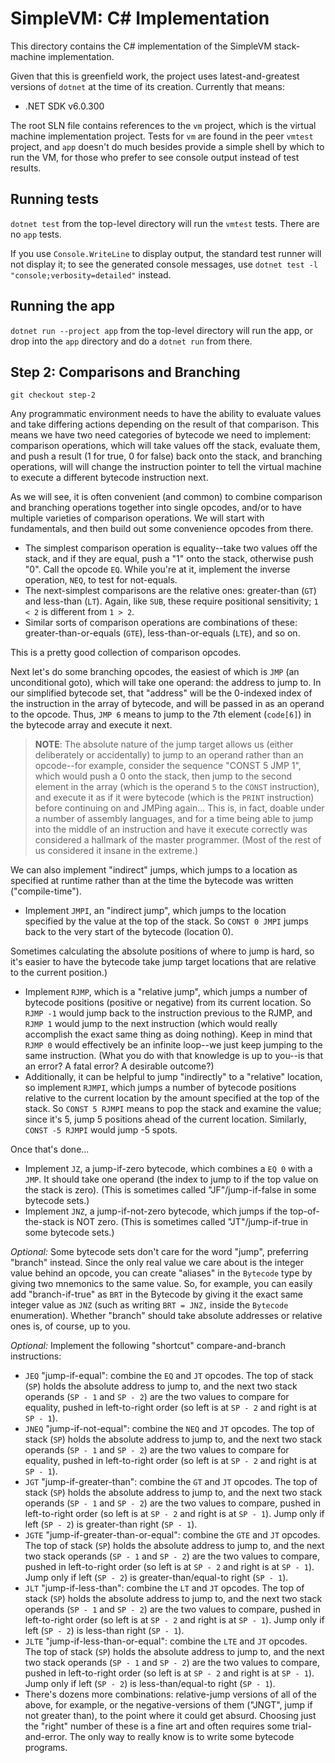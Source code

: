 # SimpleVM: C# Implementation
This directory contains the C# implementation of the SimpleVM stack-machine implementation.

Given that this is greenfield work, the project uses latest-and-greatest versions of `dotnet` at the time of its creation. Currently that means:

* .NET SDK v6.0.300

The root SLN file contains references to the `vm` project, which is the virtual machine implementation project. Tests for `vm` are found in the peer `vmtest` project, and `app` doesn't do much besides provide a simple shell by which to run the VM, for those who prefer to see console output instead of test results.

## Running tests
`dotnet test` from the top-level directory will run the `vmtest` tests. There are no `app` tests.

If you use `Console.WriteLine` to display output, the standard test runner will not display it; to see the generated console messages, use `dotnet test -l "console;verbosity=detailed"` instead.

## Running the app
`dotnet run --project app` from the top-level directory will run the app, or drop into the `app` directory and do a `dotnet run` from there.

## Step 2: Comparisons and Branching
`git checkout step-2`

Any programmatic environment needs to have the ability to evaluate values and take differing actions depending on the result of that comparison. This means we have two need categories of bytecode we need to implement: comparison operations, which will take values off the stack, evaluate them, and push a result (1 for true, 0 for false) back onto the stack, and branching operations, will will change the instruction pointer to tell the virtual machine to execute a different bytecode instruction next.

As we will see, it is often convenient (and common) to combine comparison and branching operations together into single opcodes, and/or to have multiple varieties of comparison operations. We will start with fundamentals, and then build out some convenience opcodes from there.

* The simplest comparison operation is equality--take two values off the stack, and if they are equal, push a "1" onto the stack, otherwise push "0". Call the opcode `EQ`. While you're at it, implement the inverse operation, `NEQ`, to test for not-equals.
* The next-simplest comparisons are the relative ones: greater-than (`GT`) and less-than (`LT`). Again, like `SUB`, these require positional sensitivity; `1 < 2` is different from `1 > 2`.
* Similar sorts of comparison operations are combinations of these: greater-than-or-equals (`GTE`), less-than-or-equals (`LTE`), and so on.

This is a pretty good collection of comparison opcodes.

Next let's do some branching opcodes, the easiest of which is `JMP` (an unconditional goto), which will take one operand: the address to jump to. In our simplified bytecode set, that "address" will be the 0-indexed index of the instruction in the array of bytecode, and will be passed in as an operand to the opcode. Thus, `JMP 6` means to jump to the 7th element (`code[6]`) in the bytecode array and execute it next.

> **NOTE**: The absolute nature of the jump target allows us (either deliberately or accidentally) to jump to an operand rather than an opcode--for example, consider the sequence "CONST 5 JMP 1", which would push a 0 onto the stack, then jump to the second element in the array (which is the operand `5` to the `CONST` instruction), and execute it as if it were bytecode (which is the `PRINT` instruction) before continuing on and JMPing again... This is, in fact, doable under a number of assembly languages, and for a time being able to jump into the middle of an instruction and have it execute correctly was considered a hallmark of the master programmer. (Most of the rest of us considered it insane in the extreme.)

We can also implement "indirect" jumps, which jumps to a location as specified at runtime rather than at the time the bytecode was written ("compile-time").

* Implement `JMPI`, an "indirect jump", which jumps to the location specified by the value at the top of the stack. So `CONST 0 JMPI` jumps back to the very start of the bytecode (location 0).

Sometimes calculating the absolute positions of where to jump is hard, so it's easier to have the bytecode take jump target locations that are relative to the current position.)

* Implement `RJMP`, which is a "relative jump", which jumps a number of bytecode positions (positive or negative) from its current location. So `RJMP -1` would jump back to the instruction previous to the RJMP, and `RJMP 1` would jump to the next instruction (which would really accomplish the exact same thing as doing nothing). Keep in mind that `RJMP 0` would effectively be an infinite loop--we just keep jumping to the same instruction. (What you do with that knowledge is up to you--is that an error? A fatal error? A desirable outcome?)
* Additionally, it can be helpful to jump "indirectly" to a "relative" location, so implement `RJMPI`, which jumps a number of bytecode positions relative to the current location by the amount specified at the top of the stack. So `CONST 5 RJMPI` means to pop the stack and examine the value; since it's 5, jump 5 positions ahead of the current location. Similarly, `CONST -5 RJMPI` would jump -5 spots.

Once that's done...

* Implement `JZ`, a jump-if-zero bytecode, which combines a `EQ 0` with a `JMP`. It should take one operand (the index to jump to if the top value on the stack is zero). (This is sometimes called "JF"/jump-if-false in some bytecode sets.)
* Implement `JNZ`, a jump-if-not-zero bytecode, which jumps if the top-of-the-stack is NOT zero. (This is sometimes called "JT"/jump-if-true in some bytecode sets.)

*Optional:* Some bytecode sets don't care for the word "jump", preferring "branch" instead. Since the only real value we care about is the integer value behind an opcode, you can create "aliases" in the `Bytecode` type by giving two mnemonics to the same value. So, for example, you can easily add "branch-if-true" as `BRT` in the Bytecode by giving it the exact same integer value as `JNZ` (such as writing `BRT = JNZ,` inside the `Bytecode` enumeration). Whether "branch" should take absolute addresses or relative ones is, of course, up to you.

*Optional:* Implement the following "shortcut" compare-and-branch instructions:

* `JEQ` "jump-if-equal": combine the `EQ` and `JT` opcodes. The top of stack (`SP`) holds the absolute address to jump to, and the next two stack operands (`SP - 1` and `SP - 2`) are the two values to compare for equality, pushed in left-to-right order (so left is at `SP - 2` and right is at `SP - 1`).
* `JNEQ` "jump-if-not-equal": combine the `NEQ` and `JT` opcodes. The top of stack (`SP`) holds the absolute address to jump to, and the next two stack operands (`SP - 1` and `SP - 2`) are the two values to compare for equality, pushed in left-to-right order (so left is at `SP - 2` and right is at `SP - 1`).
* `JGT` "jump-if-greater-than": combine the `GT` and `JT` opcodes. The top of stack (`SP`) holds the absolute address to jump to, and the next two stack operands (`SP - 1` and `SP - 2`) are the two values to compare, pushed in left-to-right order (so left is at `SP - 2` and right is at `SP - 1`). Jump only if left (`SP - 2`) is greater-than right (`SP - 1`).
* `JGTE` "jump-if-greater-than-or-equal": combine the `GTE` and `JT` opcodes. The top of stack (`SP`) holds the absolute address to jump to, and the next two stack operands (`SP - 1` and `SP - 2`) are the two values to compare, pushed in left-to-right order (so left is at `SP - 2` and right is at `SP - 1`). Jump only if left (`SP - 2`) is greater-than/equal-to right (`SP - 1`).
* `JLT` "jump-if-less-than": combine the `LT` and `JT` opcodes. The top of stack (`SP`) holds the absolute address to jump to, and the next two stack operands (`SP - 1` and `SP - 2`) are the two values to compare, pushed in left-to-right order (so left is at `SP - 2` and right is at `SP - 1`). Jump only if left (`SP - 2`) is less-than right (`SP - 1`).
* `JLTE` "jump-if-less-than-or-equal": combine the `LTE` and `JT` opcodes. The top of stack (`SP`) holds the absolute address to jump to, and the next two stack operands (`SP - 1` and `SP - 2`) are the two values to compare, pushed in left-to-right order (so left is at `SP - 2` and right is at `SP - 1`). Jump only if left (`SP - 2`) is less-than/equal-to right (`SP - 1`).
* There's dozens more combinations: relative-jump versions of all of the above, for example, or the negative-versions of them ("JNGT", jump if not greater than), to the point where it could get absurd. Choosing just the "right" number of these is a fine art and often requires some trial-and-error. The only way to really know is to write some bytecode programs.
